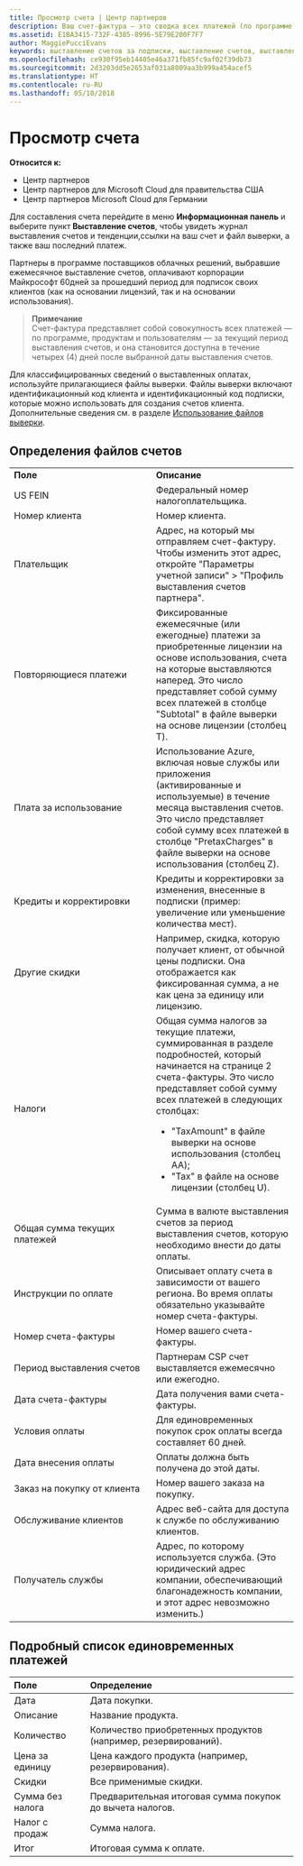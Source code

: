 ```yaml
---
title: Просмотр счета | Центр партнеров
description: Ваш счет-фактура — это сводка всех платежей (по программе, продуктам и клиентам) за текущий месяц. Он доступен на информационной панели в Центре партнеров.
ms.assetid: E1BA3415-732F-4385-8996-5E79E200F7F7
author: MaggiePucciEvans
keywords: выставление счетов за подписки, выставление счетов, выставления счетов в центре партнеров, просмотр счета, счет, счет центра партнеров, счет CSP, где мой счет?
ms.openlocfilehash: ce930f95eb14405e46a371fb85fc9af02f39db73
ms.sourcegitcommit: 2d3203dd5e2653af031a8009aa3b999a454acef5
ms.translationtype: HT
ms.contentlocale: ru-RU
ms.lasthandoff: 05/10/2018
---
```

# <a name="read-your-bill"></a>Просмотр счета

**Относится к:**

-  Центр партнеров
-  Центр партнеров для Microsoft Cloud для правительства США
-  Центр партнеров Microsoft Cloud для Германии

Для составления счета перейдите в меню **Информационная панель** и выберите пункт **Выставление счетов**, чтобы увидеть журнал выставления счетов и тенденции,ссылки на ваш счет и файл выверки, а также ваш последний платеж.

Партнеры в программе поставщиков облачных решений, выбравшие ежемесячное выставление счетов, оплачивают корпорации Майкрософт 60дней за прошедший период для подписок своих клиентов (как на основании лицензий, так и на основании использования).

>**Примечание**<br>
Счет-фактура представляет собой совокупность всех платежей — по программе, продуктам и пользователям — за текущий период выставления счетов, и она становится доступна в течение четырех (4) дней после выбранной даты выставления счетов.


Для классифицированных сведений о выставленных оплатах, используйте прилагающиеся файлы выверки. Файлы выверки включают идентификационный код клиента и идентификационный код подписки, которые можно использовать для создания счетов клиента. Дополнительные сведения см. в разделе [Использование файлов выверки](use-the-reconciliation-files.md).

## <a name="invoice-file-definitions"></a>Определения файлов счетов


<table>
<colgroup>
<col width="50%" />
<col width="50%" />
</colgroup>
<tbody>
<tr class="odd">
<td><strong>Поле</strong></td>
<td><strong>Описание</strong></td>
</tr>
<tr class="even">
<td>US FEIN</td>
<td>Федеральный номер налогоплательщика.</td>
</tr>
<tr class="odd">
<td>Номер клиента</td>
<td>Номер клиента.</td>
</tr>
<tr class="even">
<td>Плательщик</td>
<td>Адрес, на который мы отправляем счет-фактуру. Чтобы изменить этот адрес, откройте "Параметры учетной записи" > "Профиль выставления счетов партнера". </td>
</tr>
<tr class="odd">
<td>Повторяющиеся платежи</td>
<td>Фиксированные ежемесячные (или ежегодные) платежи за приобретенные лицензии на основе использования, счета на которые выставляются наперед. Это число представляет собой сумму всех платежей в столбце &quot;Subtotal&quot; в файле выверки на основе лицензии (столбец T).</td>
</tr>
<tr class="even">
<td>Плата за использование</td>
<td>Использование Azure, включая новые службы или приложения (активированные и используемые) в течение месяца выставления счетов. Это число представляет собой сумму всех платежей в столбце &quot;PretaxCharges&quot; в файле выверки на основе использования (столбец Z).</td>
</tr>
<tr class="odd">
<td>Кредиты и корректировки</td>
<td>Кредиты и корректировки за изменения, внесенные в подписки (пример: увеличение или уменьшение количества мест).</td>
</tr>
<tr class="even">
<td>Другие скидки</td>
<td>Например, скидка, которую получает клиент, от обычной цены подписки. Она отображается как фиксированная сумма, а не как цена за единицу или лицензию.</td>
</tr>
<tr class="odd">
<td>Налоги</td>
<td>Общая сумма налогов за текущие платежи, суммированная в разделе подробностей, который начинается на странице 2 счета-фактуры. Это число представляет собой сумму всех платежей в следующих столбцах:
<ul>
<li>&quot;TaxAmount&quot; в файле выверки на основе использования (столбец AA);</li>
<li>&quot;Tax&quot; в файле на основе лицензии (столбец U).</li>
</ul></td>
</tr>
<tr class="even">
<td>Общая сумма текущих платежей</td>
<td>Сумма в валюте выставления счетов за период выставления счетов, которую необходимо внести до даты оплаты.</td>
</tr>
<tr class="odd">
<td>Инструкции по оплате</td>
<td>Описывает оплату счета в зависимости от вашего региона. Во время оплаты обязательно указывайте номер счета-фактуры.</td>
</tr>
<tr class="even">
<td>Номер счета-фактуры</td>
<td>Номер вашего счета-фактуры.</td>
</tr>
<tr class="odd">
<td>Период выставления счетов</td>
<td>Партнерам CSP счет выставляется ежемесячно или ежегодно.</td>
</tr>
<tr class="even">
<td>Дата счета-фактуры</td>
<td>Дата получения вами счета-фактуры.</td>
</tr>

<tr class="odd">
<td>Условия оплаты</td>
<td>Для единовременных покупок срок оплаты всегда составляет 60 дней.</td>
</tr>


<tr class="even">
<td>Дата внесения оплаты</td>
<td>Оплаты должна быть получена до этой даты.</td>
</tr>
<tr class="odd">
<td>Заказ на покупку от клиента</td>
<td>Номер вашего заказа на покупку.</td>
</tr>
<tr class="even">
<td>Обслуживание клиентов</td>
<td>Адрес веб-сайта для доступа к службе по обслуживанию клиентов.</td>
</tr>
<tr class="odd">
<td>Получатель службы</td>
<td>Адрес, по которому используется служба. (Это юридический адрес компании, обеспечивающий благонадежность компании, и этот адрес невозможно изменить.)</td>
</tr>
</tbody>
</table>

## <a name="itemized-list-of-one-time-charges"></a>Подробный список единовременных платежей

|**Поле** |**Определение**|
|:----------------|:-----------------------------|
|Дата |Дата покупки. |
|Описание |Название продукта. |
|Количество |Количество приобретенных продуктов (например, резервирований). |
|Цена за единицу |Цена каждого продукта (например, резервирования). |
|Скидки |Все применимые скидки. |
|Сумма без налога |Предварительная итоговая сумма покупок до вычета налогов. |
|Налог с продаж |Сумма налога. |
|Итог |Итоговая сумма к оплате. |
 



